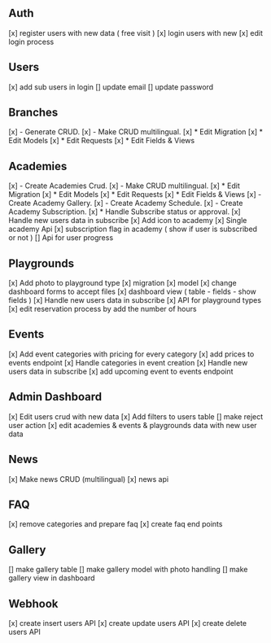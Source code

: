 ## Auth

[x] register users with new data ( free visit )
[x] login users with new 
[x] edit login process

## Users
[x] add sub users in login
[] update email
[] update password

## Branches

[x] - Generate CRUD.
[x] - Make CRUD multilingual.
    [x] * Edit Migration
    [x] * Edit Models
    [x] * Edit Requests
    [x] * Edit Fields & Views


## Academies

[x] - Create Academies Crud.
[x] - Make CRUD multilingual.
    [x] * Edit Migration
    [x] * Edit Models
    [x] * Edit Requests
    [x] * Edit Fields & Views
[x] - Create Academy Gallery.
[x] - Create Academy Schedule.
[x] - Create Academy Subscription.
    [x] * Handle Subscribe status or approval.
[x] Handle new users data in subscribe
[x] Add icon to academy 
[x] Single academy Api
[x] subscription flag in academy ( show if user is subscribed or not )
[] Api for user progress
## Playgrounds

[x] Add photo to playground type
    [x] migration
    [x] model
    [x] change dashboard forms to accept files
    [x] dashboard view ( table - fields - show fields )
[x] Handle new users data in subscribe
[x] API for playground types
[x] edit reservation process by add the number of hours


## Events

[x] Add event categories with pricing for every category
[x] add prices to events endpoint
[x] Handle categories in event creation
[x] Handle new users data in subscribe
[x] add upcoming event to events endpoint


## Admin Dashboard


[x] Edit users crud with new data
[x] Add filters to users table
[] make reject user action
[x] edit academies & events & playgrounds data with new user data

## News

[x] Make news CRUD (multilingual)
[x] news api

## FAQ

[x] remove categories and prepare faq
[x] create faq end points

## Gallery

[] make gallery table
[] make gallery model with photo handling
[] make gallery view in dashboard

## Webhook

[x] create insert users API
[x] create update users API
[x] create delete users API




